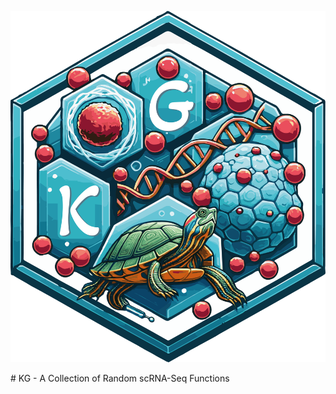 <p align = "right">
  <img src="KG_logotype.png">
</p>
# KG - A Collection of Random scRNA-Seq Functions
